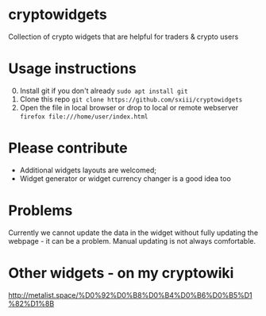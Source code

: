# cryptowidgets
Collection of crypto widgets that are helpful for traders &amp; crypto users

# Usage instructions
0. Install git if you don't already
`sudo apt install git`
1. Clone this repo
`git clone https://github.com/sxiii/cryptowidgets`
2. Open the file in local browser or drop to local or remote webserver
`firefox file:///home/user/index.html`

# Please contribute
* Additional widgets layouts are welcomed;
* Widget generator or widget currency changer is a good idea too

# Problems
Currently we cannot update the data in the widget without fully updating the webpage - it can be a problem. Manual updating is not always comfortable.


# Other widgets - on my cryptowiki
http://metalist.space/%D0%92%D0%B8%D0%B4%D0%B6%D0%B5%D1%82%D1%8B
